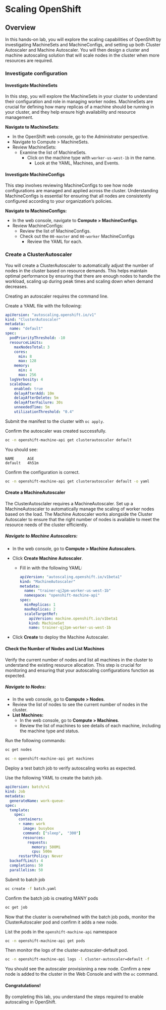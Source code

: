 # Scaling OpenShift 

## Overview

In this hands-on lab, you will explore the scaling capabilities of OpenShift by investigating MachineSets and MachineConfigs, and setting up both Cluster Autoscaler and Machine Autoscaler. You will then design a cluster and machine autoscaling solution that will scale nodes in the cluster when more resources are required.

### Investigate configuration

#### Investigate MachineSets

In this step, you will explore the MachineSets in your cluster to understand their configuration and role in managing worker nodes. MachineSets are crucial for defining how many replicas of a machine should be running in your cluster, and they help ensure high availability and resource management.

**Navigate to MachineSets**:

* In the OpenShift web console, go to the Administrator perspective.
* Navigate to Compute > MachineSets.
* Review MachineSets:
  * Examine the list of MachineSets.
    * Click on the machine type with `worker-us-west-1b` in the name. 
      * Look at the YAML, Machines, and Events. 



#### Investigate MachineConfigs

This step involves reviewing MachineConfigs to see how node configurations are managed and applied across the cluster. Understanding MachineConfigs is essential for ensuring that all nodes are consistently configured according to your organization’s policies.

**Navigate to MachineConfigs:**

* In the web console, navigate to **Compute > MachineConfigs**.
* Review MachineConfigs:
  * Review the list of MachineConfigs.
  * Check out the `00-master` and `00-worker` MachineConfigs
    * Review the YAML for each. 

### Create a ClusterAutoscaler

You will create a ClusterAutoscaler to automatically adjust the number of nodes in the cluster based on resource demands. This helps maintain optimal performance by ensuring that there are enough nodes to handle the workload, scaling up during peak times and scaling down when demand decreases.



Creating an autoscaler requires the command line. 

Create a YAML file with the following: 

```yaml
apiVersion: "autoscaling.openshift.io/v1"
kind: "ClusterAutoscaler"
metadata:
  name: "default"
spec:
  podPriorityThreshold: -10
  resourceLimits:
    maxNodesTotal: 3
    cores:
      min: 8
      max: 128
    memory:
      min: 4
      max: 256
  logVerbosity: 4
  scaleDown:
    enabled: true
    delayAfterAdd: 10m
    delayAfterDelete: 5m
    delayAfterFailure: 30s
    unneededTime: 5m
    utilizationThreshold: "0.4"
```

Submit the manifest to the cluster with `oc apply`. 



Confirm the autoscaler was created successfully. 

```bash
oc -n openshift-machine-api get clusterautoscaler default
```



You should see: 

```
NAME      AGE
default   4h51m
```



Confirm the configuration is correct. 

```bash
oc -n openshift-machine-api get clusterautoscaler default -o yaml
```



#### Create a MachineAutoscaler 

The ClusterAutosclaler requires a MachineAutoscaler. Set up a MachineAutoscaler to automatically manage the scaling of worker nodes based on the load. The Machine Autoscaler works alongside the Cluster Autoscaler to ensure that the right number of nodes is available to meet the resource needs of the cluster efficiently.



##### **Navigate to Machine Autoscalers:**

* In the web console, go to **Compute > Machine Autoscalers**.

* Click **Create Machine Autoscaler**.

  * Fill in with the following YAML:

    ```yaml
    apiVersion: "autoscaling.openshift.io/v1beta1"
    kind: "MachineAutoscaler"
    metadata:
      name: "trainer-qj2pm-worker-us-west-1b"
      namespace: "openshift-machine-api"
    spec:
      minReplicas: 1
      maxReplicas: 2
      scaleTargetRef:
        apiVersion: machine.openshift.io/v1beta1
        kind: MachineSet
        name: trainer-qj2pm-worker-us-west-1b
    ```

* Click **Create** to deploy the Machine Autoscaler.



#### **Check the Number of Nodes and List Machines**

Verify the current number of nodes and list all machines in the cluster to understand the existing resource allocation. This step is crucial for monitoring and ensuring that your autoscaling configurations function as expected.



##### **Navigate to Nodes:**

* In the web console, go to **Compute > Nodes**.
* Review the list of nodes to see the current number of nodes in the cluster.
* **List Machines:**
  * In the web console, go to **Compute > Machines**.
  * Review the list of machines to see details of each machine, including the machine type and status.

Run the following commands: 

```bash
oc get nodes 
```

```bash
oc -n openshift-machine-api get machines
```



Deploy a test batch job to verify autoscaling works as expected. 

Use the following YAML to create the batch job. 

```yaml
apiVersion: batch/v1
kind: Job
metadata:
  generateName: work-queue-
spec:
  template:
    spec:
      containers:
      - name: work
        image: busybox
        command: ["sleep",  "300"]
        resources:
          requests:
            memory: 500Mi
            cpu: 500m
      restartPolicy: Never
  backoffLimit: 4
  completions: 50
  parallelism: 50
```



Submit to batch job

```bash
oc create -f batch.yaml 
```



Confirm the batch job is creating MANY pods

```bash
oc get job 
```



Now that the cluster is overwhelmed with the batch job pods, monitor the ClusterAutoscaler pod and confirm it adds a new node. 

List the pods in the `openshift-machine-api` namespace 

```bash
oc -n openshift-machine-api get pods
```



Then monitor the logs of the cluster-autoscaler-default pod.

```bash
oc -n openshift-machine-api logs -l cluster-autoscaler=default -f
```



You should see the autoscaler provisioning a new node. Confirm a new node is added to the cluster in the Web Console and with the `oc` command. 



#### Congratulations! 

By completing this lab, you understand the steps required to enable autoscaling in OpenShift. 

